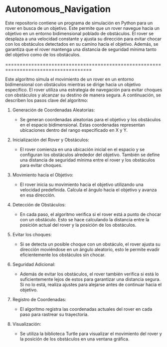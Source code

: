 # Autonomous_Navigation
Este repositorio contiene un programa de simulación en Python para un rover en busca de un objetivo. Este permite que un rover navegue hacia un objetivo en un entorno bidimensional poblado de obstáculos. El rover se desplaza a una velocidad constante y ajusta su dirección para evitar chocar con los obstáculos detectados en su camino hacia el objetivo. Además, se garantiza que el rover mantenga una distancia de seguridad mínima tanto del objetivo como de los obstáculos.

====================================================================================

Este algoritmo simula el movimiento de un rover en un entorno bidimensional con obstáculos mientras se dirige hacia un objetivo específico. El rover utiliza una estrategia de navegación para evitar choques con obstáculos y alcanzar su destino de manera segura. A continuación, se describen los pasos clave del algoritmo:

1. Generación de Coordenadas Aleatorias:

   - Se generan coordenadas aleatorias para el objetivo y los obstáculos en el espacio bidimensional. Estas coordenadas representan ubicaciones dentro del rango especificado en X y Y.

2. Inicialización del Rover y Obstáculos:

   - El rover comienza en una ubicación inicial en el espacio y se configuran los obstáculos alrededor del objetivo. También se define una distancia de seguridad mínima entre el rover y los obstáculos para evitar choques.

3. Movimiento hacia el Objetivo:

   - El rover inicia su movimiento hacia el objetivo utilizando una velocidad predefinida. Calcula el ángulo hacia el objetivo y avanza en esa dirección.

4. Detección de Obstáculos:

   - En cada paso, el algoritmo verifica si el rover está a punto de chocar con un obstáculo. Esto se hace calculando la distancia entre la posición actual del rover y la posición de los obstáculos.

5. Evitar los choques:

   - Si se detecta un posible choque con un obstáculo, el rover ajusta su dirección moviéndose en un ángulo aleatorio, esto le permite evadir eficientemente los obstáculos sin chocar.

6. Seguridad Adicional:

   - Además de evitar los obstáculos, el rover también verifica si está lo suficientemente lejos de estos para garantizar una distancia segura. Si no lo está, realiza ajustes para alejarse antes de continuar hacia el objetivo.

7. Registro de Coordenadas:

   - El algoritmo registra las coordenadas actuales del rover en cada paso para rastrear su trayectoria.

8. Visualización:

   - Se utiliza la biblioteca Turtle para visualizar el movimiento del rover y la posición de los obstáculos en una ventana gráfica.
